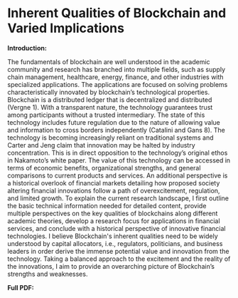 # Inherent Qualities of Blockchain and Varied Implications
**Introduction:**

The fundamentals of blockchain are well understood in the academic community and research has branched into multiple fields, such as supply chain management, healthcare, energy, finance, and other industries with specialized applications. The applications are focused on solving problems characteristically innovated by blockchain’s technological properties. Blockchain is a distributed ledger that is decentralized and distributed (Vergne 1). With a transparent nature, the technology guarantees trust among participants without a trusted intermediary. The state of this technology includes future regulation due to the nature of allowing value and information to cross borders independently (Catalini and Gans 8). The technology is becoming increasingly reliant on traditional systems and Carter and Jeng claim that innovation may be halted by industry concentration. This is in direct opposition to the technology’s original ethos in Nakamoto’s white paper. The value of this technology can be accessed in terms of economic benefits, organizational strengths, and general comparisons to current products and services. An additional perspective is a historical overlook of financial markets detailing how proposed society altering financial innovations follow a path of overexcitement, regulation, and limited growth. To explain the current research landscape, I first outline the basic technical information needed for detailed content, provide multiple perspectives on the key qualities of blockchains along different academic theories, develop a research focus for applications in financial services, and conclude with a historical perspective of innovative financial technologies. I believe Blockchain's inherent qualities need to be widely understood by capital allocators, i.e., regulators, politicians, and business leaders in order derive the immense potential value and innovation from the technology. Taking a balanced approach to the excitement and the reality of the innovations, I aim to provide an overarching picture of Blockchain’s strengths and weaknesses.

**Full PDF:**
